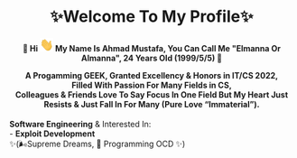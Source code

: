 <h1><div align="center">✨Welcome To My Profile✨</div></h1>

<h4>
<div align="center">🌱 Hi <img src="https://github.com/elmanna/elmanna/blob/main/Hi.gif" width="24" height="24"/> 
  My Name Is Ahmad Mustafa, You Can Call Me "Elmanna Or Almanna", 24 Years Old (1999/5/5) 👀 </div>
<div align="center">
 
  
  A Progamming GEEK, Granted Excellency & Honors  in IT/CS 2022, <br/> Filled With Passion For Many Fields in CS, <br/> Colleagues & Friends Love To Say Focus In One Field But My Heart Just Resists & Just Fall In For Many (Pure Love “Immaterial”).
<div/>
</h4>
<div>
  <b>Software Engineering</b>  & Interested In: <br/> 
  - <b>Exploit Development</b> 
  <br/> 

<div>✨(🌬Supreme Dreams, 🔱 Programming OCD ✨)</div>

<!---
elmanna/elmanna is a ✨ special ✨ repository because its `README.md` (this file) appears on your GitHub profile.
You can click the Preview link to take a look at your changes.
--->
